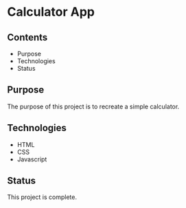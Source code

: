 # Calculator App

## Contents

- Purpose
- Technologies
- Status

## Purpose 

The purpose of this project is to recreate a simple calculator.

## Technologies

- HTML
- CSS 
- Javascript

## Status

This project is complete.